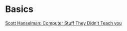 Basics
======

[Scott Hanselman: Computer Stuff They Didn't Teach you](https://youtube.com/playlist?list=PL0M0zPgJ3HSesuPIObeUVQNbKqlw5U2Vr)

